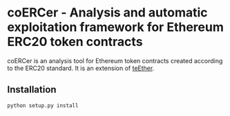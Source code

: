 # coERCer - Analysis and automatic exploitation framework for Ethereum ERC20 token contracts

coERCer is an analysis tool for Ethereum token contracts created according to the ERC20 standard.
It is an extension of [teEther](https://github.com/nescio007/teether).

## Installation

```bash
python setup.py install
```
